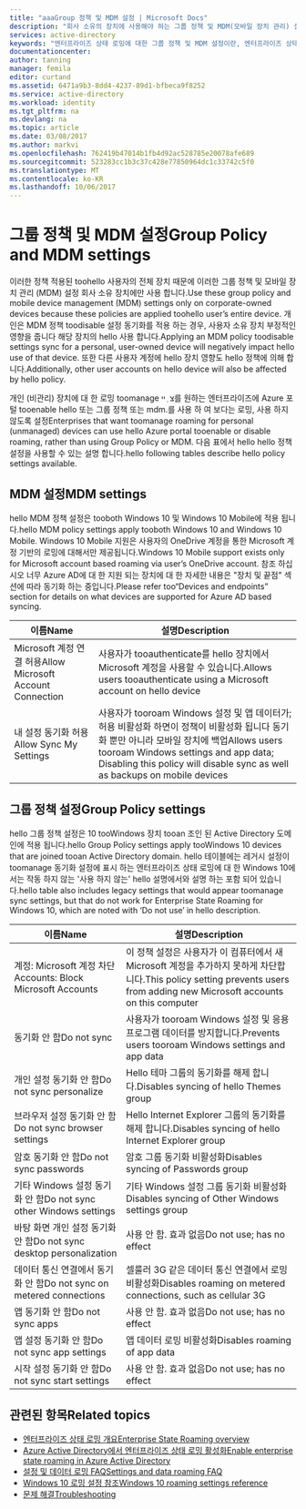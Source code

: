 ```yaml
---
title: "aaaGroup 정책 및 MDM 설정 | Microsoft Docs"
description: "회사 소유의 장치에 사용해야 하는 그룹 정책 및 MDM(모바일 장치 관리) 설정에 대한 정보를 제공합니다. 이러한 정책은 적용된 toohello 사용자의 전체 장치 사용 됩니다."
services: active-directory
keywords: "엔터프라이즈 상태 로밍에 대한 그룹 정책 및 MDM 설정이란, 엔터프라이즈 상태 로밍, windows 클라우드"
documentationcenter: 
author: tanning
manager: femila
editor: curtand
ms.assetid: 6471a9b3-8dd4-4237-89d1-bfbeca9f8252
ms.service: active-directory
ms.workload: identity
ms.tgt_pltfrm: na
ms.devlang: na
ms.topic: article
ms.date: 03/08/2017
ms.author: markvi
ms.openlocfilehash: 762419b47014b1fb4d92ac528785e20078afe689
ms.sourcegitcommit: 523283cc1b3c37c428e77850964dc1c33742c5f0
ms.translationtype: MT
ms.contentlocale: ko-KR
ms.lasthandoff: 10/06/2017
---
```

# <a name="group-policy-and-mdm-settings"></a><span data-ttu-id="72144-105">그룹 정책 및 MDM 설정</span><span class="sxs-lookup"><span data-stu-id="72144-105">Group Policy and MDM settings</span></span>
<span data-ttu-id="72144-106">이러한 정책 적용된 toohello 사용자의 전체 장치 때문에 이러한 그룹 정책 및 모바일 장치 관리 (MDM) 설정 회사 소유 장치에만 사용 합니다.</span><span class="sxs-lookup"><span data-stu-id="72144-106">Use these group policy and mobile device management (MDM) settings only on corporate-owned devices because these policies are applied toohello user’s entire device.</span></span> <span data-ttu-id="72144-107">개인은 MDM 정책 toodisable 설정 동기화를 적용 하는 경우, 사용자 소유 장치 부정적인 영향을 줍니다 해당 장치의 hello 사용 합니다.</span><span class="sxs-lookup"><span data-stu-id="72144-107">Applying an MDM policy toodisable settings sync for a personal, user-owned device will negatively impact hello use of that device.</span></span> <span data-ttu-id="72144-108">또한 다른 사용자 계정에 hello 장치 영향도 hello 정책에 의해 합니다.</span><span class="sxs-lookup"><span data-stu-id="72144-108">Additionally, other user accounts on hello device will also be affected by hello policy.</span></span>

<span data-ttu-id="72144-109">개인 (비관리) 장치에 대 한 로밍 toomanage צ ְ ײ를 원하는 엔터프라이즈에 Azure 포털 tooenable hello 또는 그룹 정책 또는 mdm.를 사용 하 여 보다는 로밍, 사용 하지 않도록 설정</span><span class="sxs-lookup"><span data-stu-id="72144-109">Enterprises that want toomanage roaming for personal (unmanaged) devices can use hello Azure portal tooenable or disable roaming, rather than using Group Policy or MDM.</span></span>
<span data-ttu-id="72144-110">다음 표에서 hello hello 정책 설정을 사용할 수 있는 설명 합니다.</span><span class="sxs-lookup"><span data-stu-id="72144-110">hello following tables describe hello policy settings available.</span></span>

## <a name="mdm-settings"></a><span data-ttu-id="72144-111">MDM 설정</span><span class="sxs-lookup"><span data-stu-id="72144-111">MDM settings</span></span>
<span data-ttu-id="72144-112">hello MDM 정책 설정은 tooboth Windows 10 및 Windows 10 Mobile에 적용 됩니다.</span><span class="sxs-lookup"><span data-stu-id="72144-112">hello MDM policy settings apply tooboth Windows 10 and Windows 10 Mobile.</span></span>  <span data-ttu-id="72144-113">Windows 10 Mobile 지원은 사용자의 OneDrive 계정을 통한 Microsoft 계정 기반의 로밍에 대해서만 제공됩니다.</span><span class="sxs-lookup"><span data-stu-id="72144-113">Windows 10 Mobile support exists only for Microsoft account based roaming via user’s OneDrive account.</span></span>  <span data-ttu-id="72144-114">참조 하십시오 너무 Azure AD에 대 한 지원 되는 장치에 대 한 자세한 내용은 "장치 및 끝점" 섹션에 따라 동기화 하는 중입니다.</span><span class="sxs-lookup"><span data-stu-id="72144-114">Please refer too“Devices and endpoints” section for details on what devices are supported for Azure AD based syncing.</span></span>

| <span data-ttu-id="72144-115">이름</span><span class="sxs-lookup"><span data-stu-id="72144-115">Name</span></span> | <span data-ttu-id="72144-116">설명</span><span class="sxs-lookup"><span data-stu-id="72144-116">Description</span></span> |
| --- | --- |
| <span data-ttu-id="72144-117">Microsoft 계정 연결 허용</span><span class="sxs-lookup"><span data-stu-id="72144-117">Allow Microsoft Account Connection</span></span> |<span data-ttu-id="72144-118">사용자가 tooauthenticate를 hello 장치에서 Microsoft 계정을 사용할 수 있습니다.</span><span class="sxs-lookup"><span data-stu-id="72144-118">Allows users tooauthenticate using a Microsoft account on hello device</span></span> |
| <span data-ttu-id="72144-119">내 설정 동기화 허용</span><span class="sxs-lookup"><span data-stu-id="72144-119">Allow Sync My Settings</span></span> |<span data-ttu-id="72144-120">사용자가 tooroam Windows 설정 및 앱 데이터가; 허용 비활성화 하면이 정책이 비활성화 됩니다 동기화 뿐만 아니라 모바일 장치에 백업</span><span class="sxs-lookup"><span data-stu-id="72144-120">Allows users tooroam Windows settings and app data; Disabling this policy will disable sync as well as backups on mobile devices</span></span> |

## <a name="group-policy-settings"></a><span data-ttu-id="72144-121">그룹 정책 설정</span><span class="sxs-lookup"><span data-stu-id="72144-121">Group Policy settings</span></span>
<span data-ttu-id="72144-122">hello 그룹 정책 설정은 10 tooWindows 장치 tooan 조인 된 Active Directory 도메인에 적용 됩니다.</span><span class="sxs-lookup"><span data-stu-id="72144-122">hello Group Policy settings apply tooWindows 10 devices that are joined tooan Active Directory domain.</span></span> <span data-ttu-id="72144-123">hello 테이블에는 레거시 설정이 toomanage 동기화 설정에 표시 하는 엔터프라이즈 상태 로밍에 대 한 Windows 10에서는 작동 하지 않는 '사용 하지 않는' hello 설명에서와 설명 하는 포함 되어 있습니다.</span><span class="sxs-lookup"><span data-stu-id="72144-123">hello table also includes legacy settings that would appear toomanage sync settings, but that do not work for Enterprise State Roaming for Windows 10, which are noted with ‘Do not use’ in hello description.</span></span>

| <span data-ttu-id="72144-124">이름</span><span class="sxs-lookup"><span data-stu-id="72144-124">Name</span></span> | <span data-ttu-id="72144-125">설명</span><span class="sxs-lookup"><span data-stu-id="72144-125">Description</span></span> |
| --- | --- |
| <span data-ttu-id="72144-126">계정: Microsoft 계정 차단</span><span class="sxs-lookup"><span data-stu-id="72144-126">Accounts: Block Microsoft Accounts</span></span> |<span data-ttu-id="72144-127">이 정책 설정은 사용자가 이 컴퓨터에서 새 Microsoft 계정을 추가하지 못하게 차단합니다.</span><span class="sxs-lookup"><span data-stu-id="72144-127">This policy setting prevents users from adding new Microsoft accounts on this computer</span></span> |
| <span data-ttu-id="72144-128">동기화 안 함</span><span class="sxs-lookup"><span data-stu-id="72144-128">Do not sync</span></span> |<span data-ttu-id="72144-129">사용자가 tooroam Windows 설정 및 응용 프로그램 데이터를 방지합니다.</span><span class="sxs-lookup"><span data-stu-id="72144-129">Prevents users tooroam Windows settings and app data</span></span> |
| <span data-ttu-id="72144-130">개인 설정 동기화 안 함</span><span class="sxs-lookup"><span data-stu-id="72144-130">Do not sync personalize</span></span> |<span data-ttu-id="72144-131">Hello 테마 그룹의 동기화를 해제 합니다.</span><span class="sxs-lookup"><span data-stu-id="72144-131">Disables syncing of hello Themes group</span></span> |
| <span data-ttu-id="72144-132">브라우저 설정 동기화 안 함</span><span class="sxs-lookup"><span data-stu-id="72144-132">Do not sync browser settings</span></span> |<span data-ttu-id="72144-133">Hello Internet Explorer 그룹의 동기화를 해제 합니다.</span><span class="sxs-lookup"><span data-stu-id="72144-133">Disables syncing of hello Internet Explorer group</span></span> |
| <span data-ttu-id="72144-134">암호 동기화 안 함</span><span class="sxs-lookup"><span data-stu-id="72144-134">Do not sync passwords</span></span> |<span data-ttu-id="72144-135">암호 그룹 동기화 비활성화</span><span class="sxs-lookup"><span data-stu-id="72144-135">Disables syncing of Passwords group</span></span> |
| <span data-ttu-id="72144-136">기타 Windows 설정 동기화 안 함</span><span class="sxs-lookup"><span data-stu-id="72144-136">Do not sync other Windows settings</span></span> |<span data-ttu-id="72144-137">기타 Windows 설정 그룹 동기화 비활성화</span><span class="sxs-lookup"><span data-stu-id="72144-137">Disables syncing of Other Windows settings group</span></span> |
| <span data-ttu-id="72144-138">바탕 화면 개인 설정 동기화 안 함</span><span class="sxs-lookup"><span data-stu-id="72144-138">Do not sync desktop personalization</span></span> |<span data-ttu-id="72144-139">사용 안 함. 효과 없음</span><span class="sxs-lookup"><span data-stu-id="72144-139">Do not use; has no effect</span></span> |
| <span data-ttu-id="72144-140">데이터 통신 연결에서 동기화 안 함</span><span class="sxs-lookup"><span data-stu-id="72144-140">Do not sync on metered connections</span></span> |<span data-ttu-id="72144-141">셀룰러 3G 같은 데이터 통신 연결에서 로밍 비활성화</span><span class="sxs-lookup"><span data-stu-id="72144-141">Disables roaming on metered connections, such as cellular 3G</span></span> |
| <span data-ttu-id="72144-142">앱 동기화 안 함</span><span class="sxs-lookup"><span data-stu-id="72144-142">Do not sync apps</span></span> |<span data-ttu-id="72144-143">사용 안 함. 효과 없음</span><span class="sxs-lookup"><span data-stu-id="72144-143">Do not use; has no effect</span></span> |
| <span data-ttu-id="72144-144">앱 설정 동기화 안 함</span><span class="sxs-lookup"><span data-stu-id="72144-144">Do not sync app settings</span></span> |<span data-ttu-id="72144-145">앱 데이터 로밍 비활성화</span><span class="sxs-lookup"><span data-stu-id="72144-145">Disables roaming of app data</span></span> |
| <span data-ttu-id="72144-146">시작 설정 동기화 안 함</span><span class="sxs-lookup"><span data-stu-id="72144-146">Do not sync start settings</span></span> |<span data-ttu-id="72144-147">사용 안 함. 효과 없음</span><span class="sxs-lookup"><span data-stu-id="72144-147">Do not use; has no effect</span></span> |

## <a name="related-topics"></a><span data-ttu-id="72144-148">관련된 항목</span><span class="sxs-lookup"><span data-stu-id="72144-148">Related topics</span></span>
* [<span data-ttu-id="72144-149">엔터프라이즈 상태 로밍 개요</span><span class="sxs-lookup"><span data-stu-id="72144-149">Enterprise State Roaming overview</span></span>](active-directory-windows-enterprise-state-roaming-overview.md)
* [<span data-ttu-id="72144-150">Azure Active Directory에서 엔터프라이즈 상태 로밍 활성화</span><span class="sxs-lookup"><span data-stu-id="72144-150">Enable enterprise state roaming in Azure Active Directory</span></span>](active-directory-windows-enterprise-state-roaming-enable.md)
* [<span data-ttu-id="72144-151">설정 및 데이터 로밍 FAQ</span><span class="sxs-lookup"><span data-stu-id="72144-151">Settings and data roaming FAQ</span></span>](active-directory-windows-enterprise-state-roaming-faqs.md)
* [<span data-ttu-id="72144-152">Windows 10 로밍 설정 참조</span><span class="sxs-lookup"><span data-stu-id="72144-152">Windows 10 roaming settings reference</span></span>](active-directory-windows-enterprise-state-roaming-windows-settings-reference.md)
* [<span data-ttu-id="72144-153">문제 해결</span><span class="sxs-lookup"><span data-stu-id="72144-153">Troubleshooting</span></span>](active-directory-windows-enterprise-state-roaming-troubleshooting.md)

